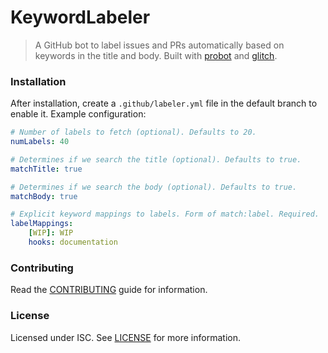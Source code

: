 # KeywordLabeler

> A GitHub bot to label issues and PRs automatically based on keywords in the title and body. Built with [probot](https://github.com/probot/probot) and [glitch](https://glitch.com).

### Installation
After installation, create a `.github/labeler.yml` file in the default branch to enable it.
Example configuration:
```yml
# Number of labels to fetch (optional). Defaults to 20.
numLabels: 40

# Determines if we search the title (optional). Defaults to true.
matchTitle: true

# Determines if we search the body (optional). Defaults to true.
matchBody: true

# Explicit keyword mappings to labels. Form of match:label. Required.
labelMappings:
    [WIP]: WIP
    hooks: documentation 
```

### Contributing
Read the [CONTRIBUTING](CONTRIBUTING.md) guide for information.

### License
Licensed under ISC. See [LICENSE](LICENSE) for more information.
